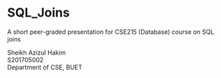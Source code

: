 # SQL_Joins
A short peer-graded presentation for CSE215 (Database) course on SQL joins

Sheikh Azizul Hakim <br/>
S201705002 <br/>
Department of CSE, BUET 
